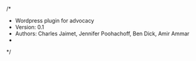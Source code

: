 /*
* Wordpress plugin for advocacy
* Version: 0.1
* Authors: Charles Jaimet, Jennifer Poohachoff, Ben Dick, Amir Ammar
* 
*/
